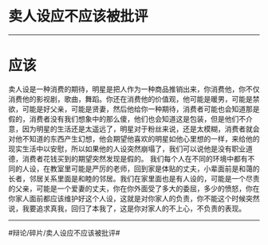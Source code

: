 # 卖人设应不应该被批评
- - - -
# 应该
卖人设是一种消费的期待，明星是把人作为一种商品推销出来，你消费他，你不仅消费他的影视剧，歌曲，舞蹈。你还在消费他的价值观，他可能是暖男，可能是禁欲，可能是好父亲，可能是贤妻，然后他给你一种期待，消费者可能也会知道那是假的，消费者没有我们想象中的那么傻，他们也会知道这是包装，但是他们不介意，因为明星的生活还是太遥远了，明星对于粉丝来说，还是太模糊，消费者就会对他不知道的东西产生幻想，他会期望他喜欢的明星如他心里想的一样，来给他的现实生活中以安慰，所以如果他的人设突然崩塌了，我们可以说他是没有职业道德，消费者花钱买到的期望突然发现是假的。
我们每个人在不同的环境中都有不同的人设，在教室里可能是严厉的老师，回到家是体贴的丈夫，小辈面前是和蔼的长者，邻居关系里面是和睦的邻居。我们在家里面也是有人设的，可能是一个尽责的父亲，可能是一个爱妻的丈夫，你在你外面受了多大的委屈，多少的愤怒，你在你家人面前都应该维护好这个人设，这就是对你家人的负责，你不能这个时候突然说，我要追求真我，回归了本我了，这是你对家人的不上心，不负责的表现。
- - - -
#辩论/碎片/卖人设应不应该被批评#